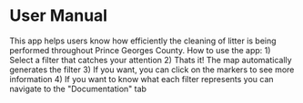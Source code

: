 # User Manual
This app helps users know how efficiently the cleaning of litter is being performed throughout Prince Georges County.
How to use the app: 1) Select a filter that catches your attention
                    2) Thats it! The map automatically generates the filter
                    3) If you want, you can click on the markers to see more information
                    4) If you want to know what each filter represents you can navigate to the "Documentation" tab
